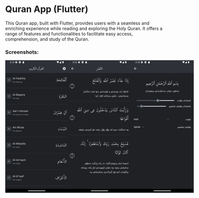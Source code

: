 # Quran App (Flutter)

This Quran app, built with Flutter, provides users with a seamless and enriching experience while reading and exploring the Holy Quran. It offers a range of features and functionalities to facilitate easy access, comprehension, and study of the Quran.

<h3>Screenshots:</h3>

<div style="display:flex; justify-content: space-between;">
  <img src="assets/screenshots/1.png" alt="Quran Screenshot 1" width="200" />
  <img src="assets/screenshots/2.png" alt="Quran Screenshot 2" width="200" />
  <img src="assets/screenshots/3.png" alt="Quran Screenshot 3" width="200" />
</div>

